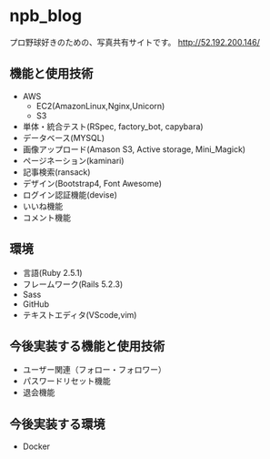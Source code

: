 # npb_blog

プロ野球好きのための、写真共有サイトです。
<http://52.192.200.146/>

## 機能と使用技術

- AWS
  - EC2(AmazonLinux,Nginx,Unicorn)
  - S3
- 単体・統合テスト(RSpec, factory_bot, capybara)
- データベース(MYSQL)
- 画像アップロード(Amason S3, Active storage, Mini_Magick)
- ページネーション(kaminari)
- 記事検索(ransack)
- デザイン(Bootstrap4, Font Awesome) 
- ログイン認証機能(devise)
- いいね機能
- コメント機能

## 環境

- 言語(Ruby 2.5.1)
- フレームワーク(Rails 5.2.3) 
- Sass
- GitHub
- テキストエディタ(VScode,vim)

## 今後実装する機能と使用技術

- ユーザー関連（フォロー・フォロワー）
- パスワードリセット機能
- 退会機能

## 今後実装する環境

- Docker


